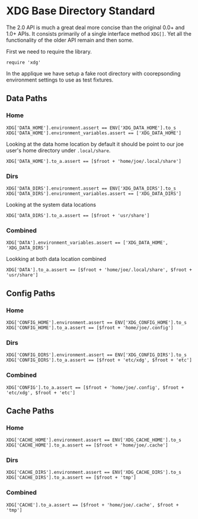 # XDG Base Directory Standard

The 2.0 API is much a great deal more concise than the original
0.0+ and 1.0+ APIs. It consists primarily of a single
interface method `XDG[]`. Yet all the functionality of the older
API remain and then some.

First we need to require the library.

    require 'xdg'

In the applique we have setup a fake root directory with 
coorepsonding environment settings to use as test fixtures.

## Data Paths

### Home

    XDG['DATA_HOME'].environment.assert == ENV['XDG_DATA_HOME'].to_s
    XDG['DATA_HOME'].environment_variables.assert == ['XDG_DATA_HOME']

Looking at the data home location by default it should be point to
our joe user's home directory under `.local/share`.

    XDG['DATA_HOME'].to_a.assert == [$froot + 'home/joe/.local/share']

### Dirs

    XDG['DATA_DIRS'].environment.assert == ENV['XDG_DATA_DIRS'].to_s
    XDG['DATA_DIRS'].environment_variables.assert == ['XDG_DATA_DIRS']

Looking at the system data locations

    XDG['DATA_DIRS'].to_a.assert == [$froot + 'usr/share']

### Combined

    XDG['DATA'].environment_variables.assert == ['XDG_DATA_HOME', 'XDG_DATA_DIRS']

Lookking at both data location combined

    XDG['DATA'].to_a.assert == [$froot + 'home/joe/.local/share', $froot + 'usr/share']


## Config Paths

### Home

    XDG['CONFIG_HOME'].environment.assert == ENV['XDG_CONFIG_HOME'].to_s
    XDG['CONFIG_HOME'].to_a.assert == [$froot + 'home/joe/.config']

### Dirs

    XDG['CONFIG_DIRS'].environment.assert == ENV['XDG_CONFIG_DIRS'].to_s
    XDG['CONFIG_DIRS'].to_a.assert == [$froot + 'etc/xdg', $froot + 'etc']

### Combined

    XDG['CONFIG'].to_a.assert == [$froot + 'home/joe/.config', $froot + 'etc/xdg', $froot + 'etc']


## Cache Paths

### Home

    XDG['CACHE_HOME'].environment.assert == ENV['XDG_CACHE_HOME'].to_s
    XDG['CACHE_HOME'].to_a.assert == [$froot + 'home/joe/.cache']

### Dirs

    XDG['CACHE_DIRS'].environment.assert == ENV['XDG_CACHE_DIRS'].to_s
    XDG['CACHE_DIRS'].to_a.assert == [$froot + 'tmp']

### Combined

    XDG['CACHE'].to_a.assert == [$froot + 'home/joe/.cache', $froot + 'tmp']

